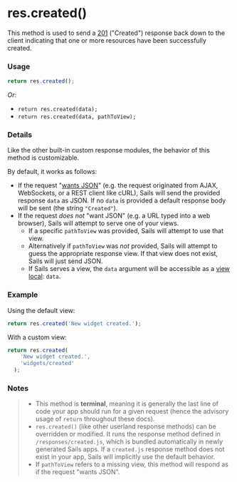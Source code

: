 # res.created()

This method is used to send a [201](https://en.wikipedia.org/wiki/List_of_HTTP_status_codes#2xx_Success) ("Created") response back down to the client indicating that one or more resources have been successfully created.


### Usage

```js
return res.created();
```

_Or:_
+ `return res.created(data);`
+ `return res.created(data, pathToView);`


### Details

Like the other built-in custom response modules, the behavior of this method is customizable.

By default, it works as follows:

+ If the request "[wants JSON](https://sailsjs.com/documentation/reference/request-req/req-wants-json)" (e.g. the request originated from AJAX, WebSockets, or a REST client like cURL), Sails will send the provided response `data` as JSON.  If no `data` is provided a default response body will be sent (the string `"Created"`).
+ If the request _does not_ "want JSON" (e.g. a URL typed into a web browser), Sails will attempt to serve one of your views.
  + If a specific `pathToView` was provided, Sails will attempt to use that view.
  + Alternatively if `pathToView` was _not_ provided, Sails will attempt to guess the appropriate response view. If that view does not exist, Sails will just send JSON.
  + If Sails serves a view, the `data` argument will be accessible as a [view local](http://sailsjs.com/documentation/concepts/Views/Locals.html): `data`.



### Example

Using the default view:

```javascript
return res.created('New widget created.');
```

With a custom view:

```javascript
return res.created(
    'New widget created.',
    'widgets/created'
  );
```



### Notes
> + This method is **terminal**, meaning it is generally the last line of code your app should run for a given request (hence the advisory usage of `return` throughout these docs).
>+ `res.created()` (like other userland response methods) can be overridden or modified.  It runs the response method defined in `/responses/created.js`, which is bundled automatically in newly generated Sails apps.  If a `created.js` response method does not exist in your app, Sails will implicitly use the default behavior.
>+ If `pathToView` refers to a missing view, this method will respond as if the request "wants JSON".






<docmeta name="displayName" value="res.created()">
<docmeta name="pageType" value="method">
